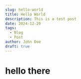 ```yaml
---
slug: hello-world
title: Hello World
description: This is a test post
date: 2024-12-20
tags:
  - Blog
  - Post
author: John Doe
draft: true
---
```

# hello there
